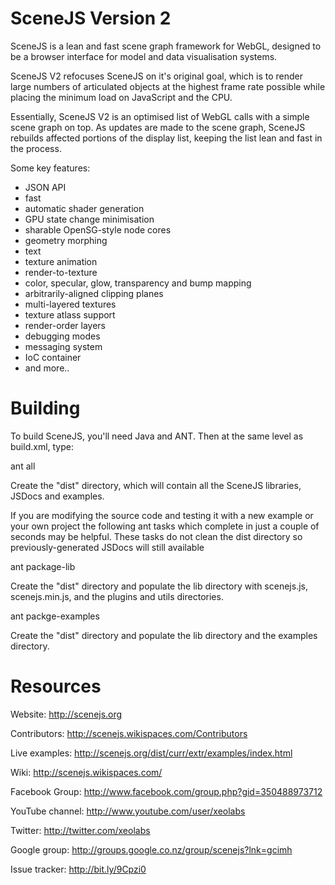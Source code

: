 # SceneJS Version 2

SceneJS is a lean and fast scene graph framework for WebGL, designed to be a browser interface
for model and data visualisation systems.

SceneJS V2 refocuses SceneJS on it's original goal, which is to render large numbers of articulated
objects at the highest frame rate possible while placing the minimum load on JavaScript and the CPU.

Essentially, SceneJS V2 is an optimised list of WebGL calls with a simple scene graph on top. As
updates are made to the scene graph, SceneJS rebuilds affected portions of the display list, keeping
the list lean and fast in the process.

Some key features:

 * JSON API
 * fast
 * automatic shader generation
 * GPU state change minimisation
 * sharable OpenSG-style node cores
 * geometry morphing
 * text
 * texture animation
 * render-to-texture
 * color, specular, glow, transparency and bump mapping
 * arbitrarily-aligned clipping planes
 * multi-layered textures
 * texture atlass support
 * render-order layers
 * debugging modes
 * messaging system
 * IoC container
 * and more..


# Building

To build SceneJS, you'll need Java and ANT. Then at the same level as build.xml, type:

ant all

Create the "dist" directory, which will contain all the SceneJS libraries, JSDocs and examples.

If you are modifying the source code and testing it with a new example or your own project the following 
ant tasks which complete in just a couple of seconds may be helpful. These tasks do not clean the dist 
directory so previously-generated JSDocs will still available

ant package-lib

Create the "dist" directory and populate the lib directory with scenejs.js, scenejs.min.js, and the plugins and utils directories.

ant packge-examples

Create the "dist" directory and populate the lib directory and the examples directory.


# Resources

Website:
http://scenejs.org

Contributors:
http://scenejs.wikispaces.com/Contributors

Live examples:
http://scenejs.org/dist/curr/extr/examples/index.html

Wiki:
http://scenejs.wikispaces.com/

Facebook Group:
http://www.facebook.com/group.php?gid=350488973712

YouTube channel:
http://www.youtube.com/user/xeolabs

Twitter:
http://twitter.com/xeolabs

Google group:
http://groups.google.co.nz/group/scenejs?lnk=gcimh

Issue tracker:
http://bit.ly/9Cpzi0

